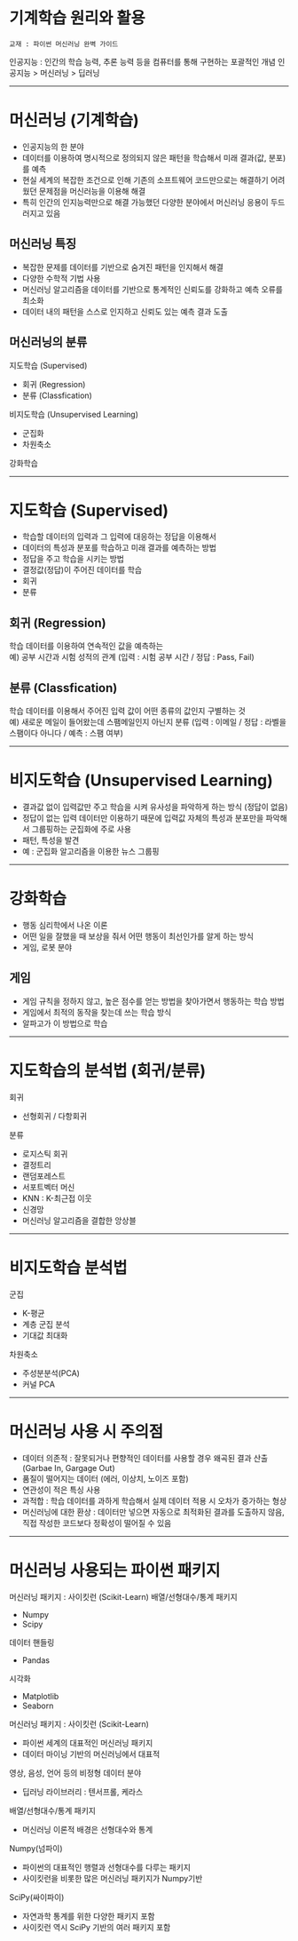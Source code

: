 # 기계학습 원리와 활용
`교재 : 파이썬 머신러닝 완벽 가이드`

인공지능 : 인간의 학습 능력, 추론 능력 등을 컴퓨터를 통해 구현하는 포괄적인 개념
인공지능 > 머신러닝 > 딥러닝

___
# 머신러닝 (기계학습)
- 인공지능의 한 분야
- 데이터를 이용하여 명시적으로 정의되지 않은 패턴을 학습해서 미래 결과(값, 분포)를 예측
- 현실 세계의 복잡한 조건으로 인해 기존의 소프트웨어 코드만으로는 해결하기 어려웠던 문제점을 머신러능을 이용해 해결
- 특히 인간의 인지능력만으로 해결 가능했던 다양한 분야에서 머신러닝 응용이 두드러지고 있음

## 머신러닝 특징
- 복잡한 문제를 데이터를 기반으로 숨겨진 패턴을 인지해서 해결
- 다양한 수학적 기법 사용
- 머신러닝 알고리즘을 데이터를 기반으로 통계적인 신뢰도를 강화하고 예측 오류를 최소화
- 데이터 내의 패턴을 스스로 인지하고 신뢰도 있는 예측 결과 도출

## 머신러닝의 분류

지도학습 (Supervised)
 - 회귀 (Regression)
 - 분류 (Classfication)
 
비지도학습 (Unsupervised Learning)
 - 군집화
 - 차원축소  
 
강화학습

___
# 지도학습 (Supervised)
- 학습할 데이터의 입력과 그 입력에 대응하는 정답을 이용해서  
- 데이터의 특성과 분포를 학습하고 미래 결과를 예측하는 방법  
- 정답을 주고 학습을 시키는 방법  
- 결정값(정답)이 주어진 데이터를 학습
- 회귀
- 분류

## 회귀 (Regression)
학습 데이터를 이용하여 연속적인 값을 예측하는   
예) 공부 시간과 시험 성적의 관계 (입력 : 시험 공부 시간 / 정답 : Pass, Fail)

## 분류 (Classfication)
학습 데이터를 이용해서 주어진 입력 값이 어떤 종류의 값인지 구별하는 것  
예) 새로운 메일이 들어왔는데 스팸메일인지 아닌지 분류 (입력 : 이메일 / 정답 : 라벨을 스팸이다 아니다 / 예측 : 스팸 여부)

___
# 비지도학습 (Unsupervised Learning)
- 결과값 없이 입력값만 주고 학습을 시켜 유사성을 파악하게 하는 방식 (정답이 없음) 
- 정답이 없는 입력 데이터만 이용하기 때문에 입력값 자체의 특성과 분포만을 파악해서 그룹핑하는 군집화에 주로 사용
- 패턴, 특성을 발견
- 예 : 군집화 알고리즘을 이용한 뉴스 그룹핑

___
# 강화학습
- 행동 심리학에서 나온 이론
- 어떤 일을 잘했을 때 보상을 줘서 어떤 행동이 최선인가를 알게 하는 방식
- 게임, 로봇 분야

## 게임
- 게임 규칙을 정하지 않고, 높은 점수를 얻는 방법을 찾아가면서 행동하는 학습 방법
- 게임에서 최적의 동작을 찾는데 쓰는 학습 방식
- 알파고가 이 방법으로 학습


___
# 지도학습의 분석법 (회귀/분류)
회귀
- 선형회귀 / 다항회귀

분류
- 로지스틱 회귀
- 결정트리
- 랜덤포레스트
- 서포트벡터 머신
- KNN : K-최근접 이웃
- 신경망
- 머신러닝 알고리즘을 결합한 앙상블

___
# 비지도학습 분석법
군집
- K-평균
- 계층 군집 분석
- 기대값 최대화

차원축소
- 주성분분석(PCA)
- 커널 PCA

___
# 머신러닝 사용 시 주의점
- 데이터 의존적 : 잘못되거나 편향적인 데이터를 사용할 경우 왜곡된 결과 산출 (Garbae In, Gargage Out)
- 품질이 떨어지는 데이터 (에러, 이상치, 노이즈 포함)
- 연관성이 적은 특싱 사용
- 과적합 : 학습 데이터를 과하게 학습해서 실제 데이터 적용 시 오차가 증가하는 형상
- 머신러닝에 대한 환상 : 데이터만 넣으면 자동으로 최적화된 결과를 도출하지 않음, 직접 작성한 코드보다 정확성이 떨어질 수 있음

___
# 머신러닝 사용되는 파이썬 패키지
머신러닝 패키지 : 사이킷런 (Scikit-Learn)
배열/선형대수/통계 패키지
- Numpy
- Scipy

데이터 핸들링
- Pandas

시각화
- Matplotlib
- Seaborn

머신러닝 패키지 : 사이킷런 (Scikit-Learn)
- 파이썬 세계의 대표적인 머신러닝 패키지
- 데이터 마이닝 기반의 머신러닝에서 대표적

영상, 음성, 언어 등의 비정형 데이터 분야
- 딥러닝 라이브러리 : 텐서프롤, 케라스

배열/선형대수/통계 패키지
- 머신러닝 이론적 배경은 선형대수와 통계

Numpy(넘파이)
- 파이썬의 대표적인 행렬과 선형대수를 다루는 패키지
- 사이킷런을 비롯한 많은 머신러닝 패키지가 Numpy기반

SciPy(싸이파이)
- 자연과학 통계를 위한 다양한 패키지 포함
- 사이킷런 역시 SciPy 기반의 여러 패키지 포함
